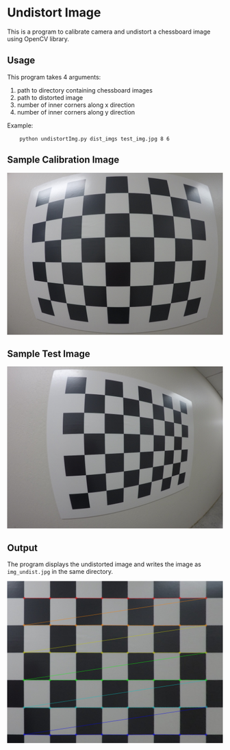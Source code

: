 # Undistort Image

This is a program to calibrate camera and undistort a chessboard image using OpenCV library.

[//]:  # (Image Reference)
[image1]: dist_imgs/GOPR0034.jpg "Sample Calibration Image"
[image2]: test_img.jpg "Sample Test Image"
[image3]: img_undist.jpg "Sample Undistorted Image"

## Usage
This program takes 4 arguments:
1. path to directory containing chessboard images
2. path to distorted image
4. number of inner corners along x direction
5. number of inner corners along y direction

Example:
```
    python undistortImg.py dist_imgs test_img.jpg 8 6
```

## Sample Calibration Image
![alt text][image1]

## Sample Test Image
![alt text][image2]

## Output
The program displays the undistorted image and writes the image as `img_undist.jpg` in the same directory.

![alt text][image3]
